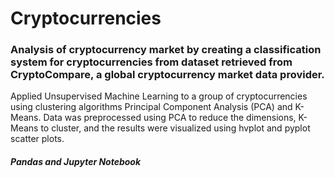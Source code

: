 # Cryptocurrencies
### Analysis of cryptocurrency market by creating a classification system for cryptocurrencies from dataset retrieved from CryptoCompare, a global cryptocurrency market data provider.
Applied Unsupervised Machine Learning to a group of cryptocurrencies using clustering algorithms Principal Component Analysis (PCA) and K-Means. Data was preprocessed using PCA to reduce the dimensions, K-Means to cluster, and the results were visualized using hvplot and pyplot scatter plots.

##### Pandas and Jupyter Notebook
